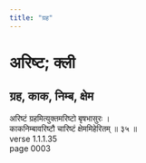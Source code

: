 ```yaml
---
title: "ग्रह"
---
```


# अरिष्ट; क्ली
## ग्रह, काक, निम्ब, क्षेम
अरिष्टं ग्रहमित्युक्तमरिष्टो बृषभासुरः ।<br />काकनिम्बावरिष्टौ चारिष्टं क्षेममिहेरितम् ॥ ३५ ॥<br />verse 1.1.1.35<br />page 0003

